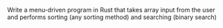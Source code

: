 Write a menu-driven program in Rust that takes array input from the user and performs sorting (any sorting method) and searching (binary search)
